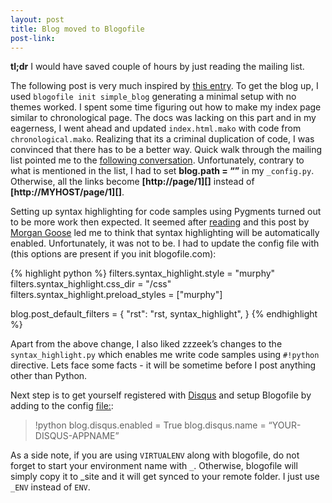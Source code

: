 ```yaml
---
layout: post
title: Blog moved to Blogofile
post-link:
---
```

**tl;dr** I would have saved couple of hours by just reading the mailing
list.

The following post is very much inspired by [this entry][]. To get the
blog up, I used `blogofile init simple_blog` generating a minimal setup
with no themes worked. I spent some time figuring out how to make my
index page similar to chronological page. The docs was lacking on this
part and in my eagerness, I went ahead and updated `index.html.mako`
with code from `chronological.mako`. Realizing that its a criminal
duplication of code, I was convinced that there has to be a better way.
Quick walk through the mailing list pointed me to the [following
conversation][]. Unfortunately, contrary to what is mentioned in the
list, I had to set **blog.path = “”** in my `_config.py`. Otherwise, all
the links become **[http://page/1][]** instead
of **[http://MYHOST/page/1][]**.

Setting up syntax highlighting for code samples using Pygments turned
out to be more work then expected. It seemed after [reading][] and this
post by [Morgan Goose][] led me to think that syntax highlighting will
be automatically enabled. Unfortunately, it was not to be. I had to
update the config file with (this options are present if you init
blogofile.com):

{% highlight python %}
filters.syntax_highlight.style   = "murphy"
filters.syntax_highlight.css_dir = "/css"
filters.syntax_highlight.preload_styles = ["murphy"]

blog.post_default_filters = {
    "rst": "rst, syntax_highlight",
}
{% endhighlight %}

Apart from the above change, I also liked zzzeek’s changes to the
`syntax_highlight.py` which enables me write code samples using
`#!python` directive. Lets face some facts - it will be sometime before
I post anything other than Python.

Next step is to get yourself registered with [Disqus][] and setup
Blogofile by adding to the config [file:][]:

> !python blog.disqus.enabled = True
> blog.disqus.name = “YOUR-DISQUS-APPNAME”

As a side note, if you are using `VIRTUALENV` along with blogofile, do
not forget to start your environment name with `_`. Otherwise, blogofile
will simply copy it to \_site and it will get synced to your remote
folder. I just use `_ENV` instead of `ENV`.

  [this entry]: http://techspot.zzzeek.org/2010/12/06/my-blogofile-hacks/
  [following conversation]: http://groups.google.com/group/blogofile-discuss/browse_thread/thread/292c32bfe35b8466
  [http://page/1\*]: http://page/1*
  [http://MYHOST/page/1\*\*]: http://MYHOST/page/1**
  [reading]: http://www.blogofile.com/demo/sample_posts.html
  [Morgan Goose]: http://morgangoose.com/blog/2010/09/28/switching-to-blogofile/
  [Disqus]: http://www.disqus.com
  [file:]: file:
